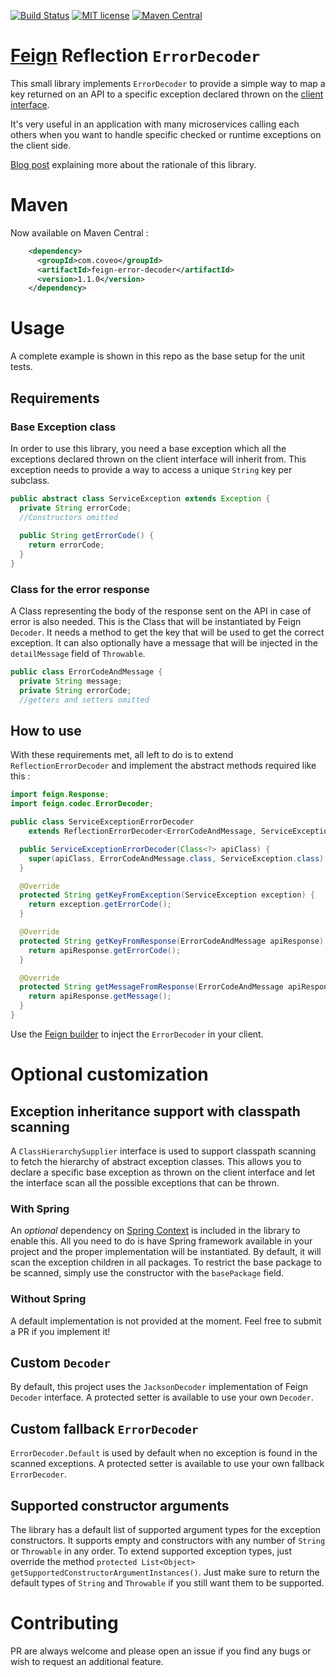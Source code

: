 [![Build Status](https://travis-ci.org/coveo/feign-error-decoder.svg?branch=master)](https://travis-ci.org/coveo/feign-error-decoder)
[![MIT license](http://img.shields.io/badge/license-MIT-brightgreen.svg)](https://github.com/coveo/feign-error-decoder/blob/master/LICENSE)
[![Maven Central](https://maven-badges.herokuapp.com/maven-central/com.coveo/feign-error-decoder/badge.svg)](https://maven-badges.herokuapp.com/maven-central/com.coveo/feign-error-decoder)

# [Feign](https://github.com/OpenFeign/feign) Reflection `ErrorDecoder`

This small library implements `ErrorDecoder` to provide a simple way to map a key returned on an API to a specific exception declared thrown on the [client interface](https://github.com/OpenFeign/feign#basics). 

It's very useful in an application with many microservices calling each others when you want to handle specific checked or runtime exceptions on the client side.

[Blog post](http://source.coveo.com/2016/02/19/microservices-and-exception-handling/) explaining more about the rationale of this library.

# Maven
Now available on Maven Central : 

```xml
    <dependency>
      <groupId>com.coveo</groupId>
      <artifactId>feign-error-decoder</artifactId>
      <version>1.1.0</version>
    </dependency>
```

# Usage
A complete example is shown in this repo as the base setup for the unit tests.
## Requirements
### Base Exception class
In order to use this library, you need a base exception which all the exceptions declared thrown on the client interface will inherit from. This exception needs to provide a way to access a unique `String` key per subclass.
```java
public abstract class ServiceException extends Exception {
  private String errorCode;
  //Constructors omitted
  
  public String getErrorCode() {
    return errorCode;
  }
}
```
### Class for the error response
A Class representing the body of the response sent on the API in case of error is also needed. This is the Class that will be instantiated by Feign `Decoder`. It needs a method to get the key that will be used to get the correct exception. It can also optionally have a message that will be injected in the `detailMessage` field of `Throwable`. 
```java
public class ErrorCodeAndMessage {
  private String message;
  private String errorCode;
  //getters and setters omitted
```

## How to use
With these requirements met, all left to do is to extend `ReflectionErrorDecoder` and implement the abstract methods required like this : 
```java
import feign.Response;
import feign.codec.ErrorDecoder;

public class ServiceExceptionErrorDecoder
    extends ReflectionErrorDecoder<ErrorCodeAndMessage, ServiceException> {

  public ServiceExceptionErrorDecoder(Class<?> apiClass) {
    super(apiClass, ErrorCodeAndMessage.class, ServiceException.class);
  }

  @Override
  protected String getKeyFromException(ServiceException exception) {
    return exception.getErrorCode();
  }

  @Override
  protected String getKeyFromResponse(ErrorCodeAndMessage apiResponse) {
    return apiResponse.getErrorCode();
  }

  @Override
  protected String getMessageFromResponse(ErrorCodeAndMessage apiResponse) {
    return apiResponse.getMessage();
  }
}
```
Use the [Feign builder](https://github.com/OpenFeign/feign#customization) to inject the `ErrorDecoder` in your client.
# Optional customization
## Exception inheritance support with classpath scanning
A `ClassHierarchySupplier` interface is used to support classpath scanning to fetch the hierarchy of abstract exception classes. This allows you to declare a specific base exception as thrown on the client interface and let the interface scan all the possible exceptions that can be thrown.
### With Spring
An *optional* dependency on [Spring Context](https://github.com/spring-projects/spring-framework/tree/master/spring-context) is included in the library to enable this. All you need to do is have Spring framework available in your project and the proper implementation will be instantiated. By default, it will scan the exception children in all packages. To restrict the base package to be scanned, simply use the constructor with the `basePackage` field.
### Without Spring
A default implementation is not provided at the moment. Feel free to submit a PR if you implement it!

## Custom `Decoder`
By default, this project uses the `JacksonDecoder` implementation of Feign `Decoder` interface. A protected setter is available to use your own `Decoder`.

## Custom fallback `ErrorDecoder`
`ErrorDecoder.Default` is used by default when no exception is found in the scanned exceptions. A protected setter is available to use your own fallback `ErrorDecoder`.

## Supported constructor arguments
The library has a default list of supported argument types for the exception constructors. It supports empty and constructors with any number of `String` or `Throwable` in any order. To extend supported exception types, just override the method `protected List<Object> getSupportedConstructorArgumentInstances()`. Just make sure to return the default types of `String` and `Throwable` if you still want them to be supported.

# Contributing
PR are always welcome and please open an issue if you find any bugs or wish to request an additional feature. 
